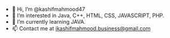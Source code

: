 - 👋 Hi, I’m @kashifmahmood47
- 👀 I’m interested in Java, C++, HTML, CSS, JAVASCRIPT, PHP.
- 🌱 I’m currently learning JAVA.
- 📫 Contact me at ikashifmahmood.business@gmail.com

<!---
kashifmahmood47/kashifmahmood47 is a ✨ special ✨ repository because its `README.md` (this file) appears on your GitHub profile.
You can click the Preview link to take a look at your changes.
--->
